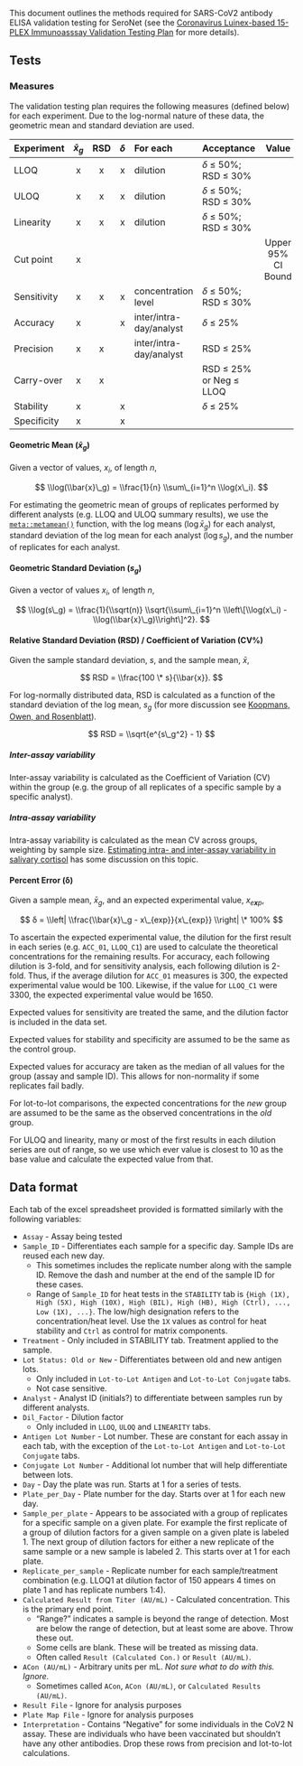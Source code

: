 This document outlines the methods required for SARS-CoV2 antibody ELISA
validation testing for SeroNet (see the [Coronavirus Luinex-based
15-PLEX Immunoasssay Validation Testing
Plan](https://abcs-amp.cancer.gov/uploads/external/300/544f6f97076053733ff7f6c3762619ea23b943f2)
for more details).

## Tests

### Measures

The validation testing plan requires the following measures (defined
below) for each experiment. Due to the log-normal nature of these data,
the geometric mean and standard deviation are used.

<table>
<thead>
<tr class="header">
<th style="text-align: left;">Experiment</th>
<th style="text-align: center;"><span class="math inline"><em>x̄</em><sub><em>g</em></sub></span></th>
<th style="text-align: center;">RSD</th>
<th style="text-align: center;"><span class="math inline"><em>δ</em></span></th>
<th style="text-align: left;">For each</th>
<th style="text-align: left;">Acceptance</th>
<th style="text-align: center;">Value</th>
</tr>
</thead>
<tbody>
<tr class="odd">
<td style="text-align: left;">LLOQ</td>
<td style="text-align: center;">x</td>
<td style="text-align: center;">x</td>
<td style="text-align: center;">x</td>
<td style="text-align: left;">dilution</td>
<td style="text-align: left;"><span class="math inline"><em>δ</em></span> ≤ 50%; RSD ≤ 30%</td>
<td style="text-align: center;"></td>
</tr>
<tr class="even">
<td style="text-align: left;">ULOQ</td>
<td style="text-align: center;">x</td>
<td style="text-align: center;">x</td>
<td style="text-align: center;">x</td>
<td style="text-align: left;">dilution</td>
<td style="text-align: left;"><span class="math inline"><em>δ</em></span> ≤ 50%; RSD ≤ 30%</td>
<td style="text-align: center;"></td>
</tr>
<tr class="odd">
<td style="text-align: left;">Linearity</td>
<td style="text-align: center;">x</td>
<td style="text-align: center;">x</td>
<td style="text-align: center;">x</td>
<td style="text-align: left;">dilution</td>
<td style="text-align: left;"><span class="math inline"><em>δ</em></span> ≤ 50%; RSD ≤ 30%</td>
<td style="text-align: center;"></td>
</tr>
<tr class="even">
<td style="text-align: left;">Cut point</td>
<td style="text-align: center;">x</td>
<td style="text-align: center;"></td>
<td style="text-align: center;"></td>
<td style="text-align: left;"></td>
<td style="text-align: left;"></td>
<td style="text-align: center;">Upper 95% CI Bound</td>
</tr>
<tr class="odd">
<td style="text-align: left;">Sensitivity</td>
<td style="text-align: center;">x</td>
<td style="text-align: center;">x</td>
<td style="text-align: center;">x</td>
<td style="text-align: left;">concentration level</td>
<td style="text-align: left;"><span class="math inline"><em>δ</em></span> ≤ 50%; RSD ≤ 30%</td>
<td style="text-align: center;"></td>
</tr>
<tr class="even">
<td style="text-align: left;">Accuracy</td>
<td style="text-align: center;">x</td>
<td style="text-align: center;"></td>
<td style="text-align: center;">x</td>
<td style="text-align: left;">inter/intra-day/analyst</td>
<td style="text-align: left;"><span class="math inline"><em>δ</em></span> ≤ 25%</td>
<td style="text-align: center;"></td>
</tr>
<tr class="odd">
<td style="text-align: left;">Precision</td>
<td style="text-align: center;">x</td>
<td style="text-align: center;">x</td>
<td style="text-align: center;"></td>
<td style="text-align: left;">inter/intra-day/analyst</td>
<td style="text-align: left;">RSD ≤ 25%</td>
<td style="text-align: center;"></td>
</tr>
<tr class="even">
<td style="text-align: left;">Carry-over</td>
<td style="text-align: center;">x</td>
<td style="text-align: center;">x</td>
<td style="text-align: center;"></td>
<td style="text-align: left;"></td>
<td style="text-align: left;">RSD ≤ 25% or Neg ≤ LLOQ</td>
<td style="text-align: center;"></td>
</tr>
<tr class="odd">
<td style="text-align: left;">Stability</td>
<td style="text-align: center;">x</td>
<td style="text-align: center;"></td>
<td style="text-align: center;">x</td>
<td style="text-align: left;"></td>
<td style="text-align: left;"><span class="math inline"><em>δ</em></span> ≤ 25%</td>
<td style="text-align: center;"></td>
</tr>
<tr class="even">
<td style="text-align: left;">Specificity</td>
<td style="text-align: center;">x</td>
<td style="text-align: center;"></td>
<td style="text-align: center;">x</td>
<td style="text-align: left;"></td>
<td style="text-align: left;"></td>
<td style="text-align: center;"></td>
</tr>
</tbody>
</table>

#### Geometric Mean (*x̄*<sub>*g*</sub>)

Given a vector of values, *x*<sub>*i*</sub>, of length *n*,

$$ \\log(\\bar{x}\_g) = \\frac{1}{n} \\sum\_{i=1}^n \\log(x\_i). $$

For estimating the geometric mean of groups of replicates performed by
different analysts (e.g. LLOQ and ULOQ summary results), we use the
[`meta::metamean()`](https://www.rdocumentation.org/packages/meta/versions/4.9-6/topics/metamean)
function, with the log means (log *x̄*<sub>*g*</sub>) for each analyst,
standard deviation of the log mean for each analyst
(log *s*<sub>*g*</sub>), and the number of replicates for each analyst.

#### Geometric Standard Deviation (*s*<sub>*g*</sub>)

Given a vector of values *x*<sub>*i*</sub>, of length *n*,

$$ \\log(s\_g) = \\frac{1}{\\sqrt(n)} \\sqrt{\\sum\_{i=1}^n \\left\[\\log(x\_i) - \\log(\\bar{x}\_g)\\right\]^2}. $$

#### Relative Standard Deviation (RSD) / Coefficient of Variation (CV%)

Given the sample standard deviation, *s*, and the sample mean, *x̄*,

$$ RSD = \\frac{100 \* s}{\\bar{x}}. $$

For log-normally distributed data, RSD is calculated as a function of
the standard deviation of the log mean, *s*<sub>*g*</sub> (for more
discussion see [Koopmans, Owen, and
Rosenblatt](https://doi.org/10.1093%2Fbiomet%2F51.1-2.25)).

$$ RSD = \\sqrt{e^{s\_g^2} - 1} $$

##### Inter-assay variability

Inter-assay variability is calculated as the Coefficient of Variation
(CV) within the group (e.g. the group of all replicates of a specific
sample by a specific analyst).

##### Intra-assay variability

Intra-assay variability is calculated as the mean CV across groups,
weighting by sample size. [Estimating intra- and inter-assay variability
in salivary cortisol](https://pubmed.ncbi.nlm.nih.gov/21498487/) has
some discussion on this topic.

#### Percent Error (δ)

Given a sample mean, *x̄*<sub>*g*</sub>, and an expected experimental
value, *x*<sub>*e**x**p*</sub>,

$$ δ = \\left| \\frac{\\bar{x}\_g - x\_{exp}}{x\_{exp}} \\right| \* 100% $$

To ascertain the expected experimental value, the dilution for the first
result in each series (e.g. `ACC_01`, `LLOQ_C1`) are used to calculate
the theoretical concentrations for the remaining results. For accuracy,
each following dilution is 3-fold, and for sensitivity analysis, each
following dilution is 2-fold. Thus, if the average dilution for `ACC_01`
measures is 300, the expected experimental value would be 100. Likewise,
if the value for `LLOQ_C1` were 3300, the expected experimental value
would be 1650.

Expected values for sensitivity are treated the same, and the dilution
factor is included in the data set.

Expected values for stability and specificity are assumed to be the same
as the control group.

Expected values for accuracy are taken as the median of all values for
the group (assay and sample ID). This allows for non-normality if some
replicates fail badly.

For lot-to-lot comparisons, the expected concentrations for the *new*
group are assumed to be the same as the observed concentrations in the
*old* group.

For ULOQ and linearity, many or most of the first results in each
dilution series are out of range, so we use which ever value is closest
to 10 as the base value and calculate the expected value from that.

## Data format

Each tab of the excel spreadsheet provided is formatted similarly with
the following variables:

-   `Assay` - Assay being tested
-   `Sample_ID` - Differentiates each sample for a specific day. Sample
    IDs are reused each new day.
    -   This sometimes includes the replicate number along with the
        sample ID. Remove the dash and number at the end of the sample
        ID for these cases.
    -   Range of `Sample_ID` for heat tests in the `STABILITY` tab is
        `{High (1X), High (5X), High (10X), High (BIL), High (HB), High (Ctrl), ..., Low (1X), ...}`.
        The low/high designation refers to the concentration/heat level.
        Use the `1X` values as control for heat stability and `Ctrl` as
        control for matrix components.
-   `Treatment` - Only included in STABILITY tab. Treatment applied to
    the sample.
-   `Lot Status: Old or New` - Differentiates between old and new
    antigen lots.
    -   Only included in `Lot-to-Lot Antigen` and `Lot-to-Lot Conjugate`
        tabs.
    -   Not case sensitive.
-   `Analyst` - Analyst ID (initials?) to differentiate between samples
    run by different analysts.
-   `Dil_Factor` - Dilution factor
    -   Only included in `LLOQ`, `ULOQ` and `LINEARITY` tabs.
-   `Antigen Lot Number` - Lot number. These are constant for each assay
    in each tab, with the exception of the `Lot-to-Lot Antigen` and
    `Lot-to-Lot Conjugate` tabs.
-   `Conjugate Lot Number` - Additional lot number that will help
    differentiate between lots.
-   `Day` - Day the plate was run. Starts at 1 for a series of tests.
-   `Plate_per_Day` - Plate number for the day. Starts over at 1 for
    each new day.
-   `Sample_per_plate` - Appears to be associated with a group of
    replicates for a specific sample on a given plate. For example the
    first replicate of a group of dilution factors for a given sample on
    a given plate is labeled 1. The next group of dilution factors for
    either a new replicate of the same sample or a new sample is
    labeled 2. This starts over at 1 for each plate.
-   `Replicate_per_sample` - Replicate number for each sample/treatment
    combination (e.g. LLOQ1 at dilution factor of 150 appears 4 times on
    plate 1 and has replicate numbers 1:4).
-   `Calculated Result from Titer (AU/mL)` - Calculated concentration.
    This is the primary end point.
    -   “Range?” indicates a sample is beyond the range of detection.
        Most are below the range of detection, but at least some are
        above. Throw these out.
    -   Some cells are blank. These will be treated as missing data.
    -   Often called `Result (Calculated Con.)` or `Result (AU/mL)`.
-   `ACon (AU/mL)` - Arbitrary units per mL. *Not sure what to do with
    this. Ignore.*
    -   Sometimes called `ACon`, `ACon (AU/mL)`, or
        `Calculated Results (AU/mL)`.
-   `Result File` - Ignore for analysis purposes
-   `Plate Map File` - Ignore for analysis purposes
-   `Interpretation` - Contains “Negative” for some individuals in the
    CoV2 N assay. These are individuals who have been vaccinated but
    shouldn’t have any other antibodies. Drop these rows from precision
    and lot-to-lot calculations.
